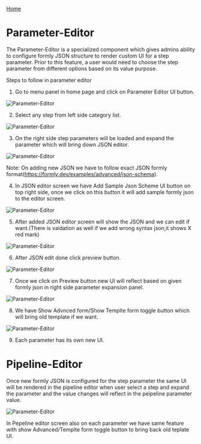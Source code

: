 [Home](readme.md)
# Parameter-Editor 
The Parameter-Editor is a specialized component which gives admins ability to configure formly JSON structure to render custom UI for a step parameter. Prior to this feature, a user would need to choose the step parameter from different options based on its value purpose.

Steps to follow in parameter editor

1) Go to menu panel in home page and click on Parameter Editor UI button. 

![Parameter-Editor](images/home_menu_parameterScreen_button.png)

2) Select any step from left side category list. 

![Parameter-Editor](images/select_parameterstep.png)

3) On the right side step parameters will be loaded and expand the parameter which will bring down JSON editor.

![Parameter-Editor](images/afterClick_parameter_expansion_panel.png)

Note: On adding new JSON we have to follow exact JSON formly format(https://formly.dev/examples/advanced/json-schema).

4) In JSON editor screen we have Add Sample Json Scheme UI button on top right side, once we click on this button it will add sample formly json to the editor screen. 

![Parameter-Editor](images/add_sample_Json_schema_button.png)

5) After added JSON editor screen will show the JSON and we can edit if want.(There is vaidation as well if we add wrong syntax json,it shows X red mark)

![Parameter-Editor](images/json_validation.png)

6) After JSON edit done click preview button.

![Parameter-Editor](images/pipeline_ui_with_parameter_json_added.png) 

7) Once we click on Preview button new UI will reflect based on given formly json in right side parameter expansion panel.

![Parameter-Editor](images/parameter_ui_render.png) 

8) We have Show Advnced form/Show Templte form toggle button which will bring old template if we want.
  
  ![Parameter-Editor](images/show_adanvced_show_template.png) 

9) Each parameter has its own new UI.

# Pipeline-Editor

Once new formly JSON is configured for the step parameter the same UI will be rendered in the pipeline editor when user select a step and expand the parameter and the value changes will reflect in the peipeline parameter value.

![Parameter-Editor](images/pipeline_ui_with_parameter_json_added.png)

In Pepeline editor screen also on each parameter we have same feature with show Advanced/Templte form toggle button to bring back old teplate UI.
